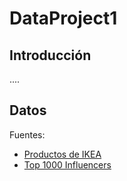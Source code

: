 # DataProject1

## Introducción
....


## Datos
Fuentes:
- [Productos de IKEA](https://www.kaggle.com/datasets/ahmedkallam/ikea-sa-furniture-web-scraping)
- [Top 1000 Influencers](https://www.kaggle.com/datasets/prasertk/top-1000-instagram-influencers)